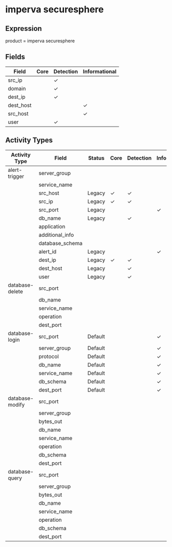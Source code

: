 imperva securesphere
====================

Expression
----------

product = imperva securesphere

Fields
------

| Field     | Core | Detection | Informational |
| --------- | ---- | --------- | ------------- |
| src_ip    |      | &#10003;  |               |
| domain    |      | &#10003;  |               |
| dest_ip   |      | &#10003;  |               |
| dest_host |      |           | &#10003;      |
| src_host  |      |           | &#10003;      |
| user      |      | &#10003;  |               |

Activity Types
--------------

| Activity Type   | Field           | Status  | Core     | Detection | Informational |
| --------------- | --------------- | ------- | -------- | --------- | ------------- |
| alert-trigger   | server_group    |         |          |           |               |
|                 | service_name    |         |          |           |               |
|                 | src_host        | Legacy  | &#10003; | &#10003;  |               |
|                 | src_ip          | Legacy  | &#10003; | &#10003;  |               |
|                 | src_port        | Legacy  |          |           | &#10003;      |
|                 | db_name         | Legacy  |          | &#10003;  |               |
|                 | application     |         |          |           |               |
|                 | additional_info |         |          |           |               |
|                 | database_schema |         |          |           |               |
|                 | alert_id        | Legacy  |          |           | &#10003;      |
|                 | dest_ip         | Legacy  | &#10003; | &#10003;  |               |
|                 | dest_host       | Legacy  |          | &#10003;  |               |
|                 | user            | Legacy  |          | &#10003;  |               |
| database-delete | src_port        |         |          |           |               |
|                 | db_name         |         |          |           |               |
|                 | service_name    |         |          |           |               |
|                 | operation       |         |          |           |               |
|                 | dest_port       |         |          |           |               |
| database-login  | src_port        | Default |          |           | &#10003;      |
|                 | server_group    | Default |          |           | &#10003;      |
|                 | protocol        | Default |          |           | &#10003;      |
|                 | db_name         | Default |          |           | &#10003;      |
|                 | service_name    | Default |          |           | &#10003;      |
|                 | db_schema       | Default |          |           | &#10003;      |
|                 | dest_port       | Default |          |           | &#10003;      |
| database-modify | src_port        |         |          |           |               |
|                 | server_group    |         |          |           |               |
|                 | bytes_out       |         |          |           |               |
|                 | db_name         |         |          |           |               |
|                 | service_name    |         |          |           |               |
|                 | operation       |         |          |           |               |
|                 | db_schema       |         |          |           |               |
|                 | dest_port       |         |          |           |               |
| database-query  | src_port        |         |          |           |               |
|                 | server_group    |         |          |           |               |
|                 | bytes_out       |         |          |           |               |
|                 | db_name         |         |          |           |               |
|                 | service_name    |         |          |           |               |
|                 | operation       |         |          |           |               |
|                 | db_schema       |         |          |           |               |
|                 | dest_port       |         |          |           |               |

